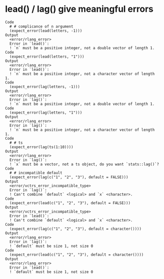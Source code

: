 # lead() / lag() give meaningful errors

    Code
      # # complicance of n argument
      (expect_error(lead(letters, -1)))
    Output
      <error/rlang_error>
      Error in `lead()`:
      ! `n` must be a positive integer, not a double vector of length 1.
    Code
      (expect_error(lead(letters, "1")))
    Output
      <error/rlang_error>
      Error in `lead()`:
      ! `n` must be a positive integer, not a character vector of length 1.
    Code
      (expect_error(lag(letters, -1)))
    Output
      <error/rlang_error>
      Error in `lag()`:
      ! `n` must be a positive integer, not a double vector of length 1.
    Code
      (expect_error(lag(letters, "1")))
    Output
      <error/rlang_error>
      Error in `lag()`:
      ! `n` must be a positive integer, not a character vector of length 1.
    Code
      # # ts
      (expect_error(lag(ts(1:10))))
    Output
      <error/rlang_error>
      Error in `lag()`:
      ! `x` must be a vector, not a ts object, do you want `stats::lag()`?
    Code
      # # incompatible default
      (expect_error(lag(c("1", "2", "3"), default = FALSE)))
    Output
      <error/vctrs_error_incompatible_type>
      Error in `lag()`:
      ! Can't combine `default` <logical> and `x` <character>.
    Code
      (expect_error(lead(c("1", "2", "3"), default = FALSE)))
    Output
      <error/vctrs_error_incompatible_type>
      Error in `lead()`:
      ! Can't combine `default` <logical> and `x` <character>.
    Code
      (expect_error(lag(c("1", "2", "3"), default = character())))
    Output
      <error/rlang_error>
      Error in `lag()`:
      ! `default` must be size 1, not size 0
    Code
      (expect_error(lead(c("1", "2", "3"), default = character())))
    Output
      <error/rlang_error>
      Error in `lead()`:
      ! `default` must be size 1, not size 0

